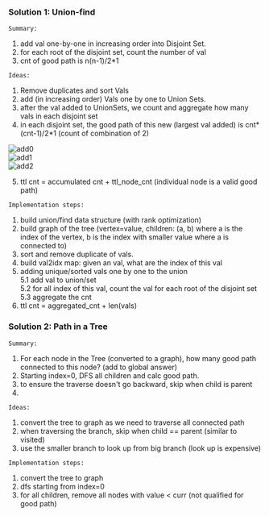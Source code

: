 ### Solution 1:  Union-find
`Summary:`
1. add val one-by-one in increasing order into Disjoint Set.  
2. for each root of the disjoint set, count the number of val
3. cnt of good path is n(n-1)/2*1


`Ideas:`
1. Remove duplicates and sort Vals  
2. add (in increasing order) Vals one by one to Union Sets.  
3. after the val added to UnionSets, we count and aggregate how many vals in each disjoint set
4. in each disjoint set, the good path of this new (largest val added) is cnt*(cnt-1)/2*1 (count of combination of 2)

![add0](https://github.com/1688168/Docs/blob/main/objs/2421_0.png "Adding Zero")  
![add1](https://github.com/1688168/Docs/blob/main/objs/2421_1.png "Adding One")  
![add2](https://github.com/1688168/Docs/blob/main/objs/2421_2.png "Adding Two")  
 
 5. ttl cnt = accumulated cnt + ttl_node_cnt (individual node is a valid good path)
 
`Implementation steps:`
 1. build union/find data structure (with rank optimization)  
 2. build graph of the tree (vertex=value, children: (a, b) where a is the index of the vertex, b is the index with smaller value where a is connected to)  
 3. sort and remove duplicate of vals.  
 4. build val2idx map: given an val, what are the index of this val  
 5. adding unique/sorted vals one by one to the union  
  5.1 add val to union/set  
  5.2 for all index of this val, count the val for each root of the disjoint set  
  5.3 aggregate the cnt  
 6. ttl cnt = aggregated_cnt + len(vals)  
 
 
 
### Solution 2:  Path in a Tree
`Summary:`
1. For each node in the Tree (converted to a graph), how many good path connected to this node? (add to global answer)
2. Starting index=0, DFS all children and calc good path.
3. to ensure the traverse doesn't go backward, skip when child is parent
4. 

`Ideas:`
1. convert the tree to graph as we need to traverse all connected path
2. when traversing the branch, skip when child == parent (similar to visited)
3. use the smaller branch to look up from big branch (look up is expensive)

`Implementation steps:`
1. convert the tree to graph
2. dfs starting from index=0
3. for all children, remove all nodes with value < curr (not qualified for good path)

